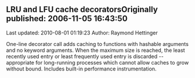 ## LRU and LFU cache decoratorsOriginally published: 2006-11-05 16:43:50 
Last updated: 2010-08-01 01:19:23 
Author: Raymond Hettinger 
 
One-line decorator call adds caching to functions with hashable arguments and no keyword arguments.  When the maximum size is reached, the least recently used entry or least frequently used entry is discarded -- appropriate for long-running processes which cannot allow caches to grow without bound.  Includes built-in performance instrumentation.